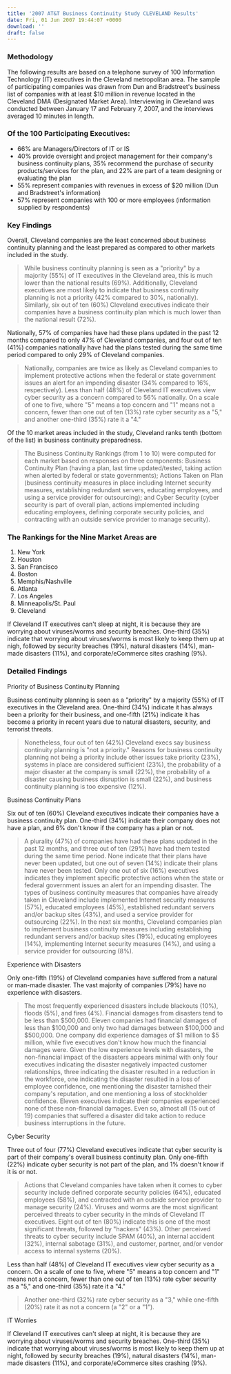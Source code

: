 ```yaml
---
title: '2007 AT&T Business Continuity Study CLEVELAND Results'
date: Fri, 01 Jun 2007 19:44:07 +0000
download: ''
draft: false
---
```


### Methodology

The following results are based on a telephone survey of 100 Information Technology (IT) executives in the Cleveland metropolitan area. The sample of participating companies was drawn from Dun and Bradstreet's business list of companies with at least $10 million in revenue located in the Cleveland DMA (Designated Market Area). Interviewing in Cleveland was conducted between January 17 and February 7, 2007, and the interviews averaged 10 minutes in length.

### Of the 100 Participating Executives:

*   66% are Managers/Directors of IT or IS
*   40% provide oversight and project management for their company's business continuity plans, 35% recommend the purchase of security products/services for the plan, and 22% are part of a team designing or evaluating the plan
*   55% represent companies with revenues in excess of $20 million (Dun and Bradstreet's information)
*   57% represent companies with 100 or more employees (information supplied by respondents)

### Key Findings

Overall, Cleveland companies are the least concerned about business continuity planning and the least prepared as compared to other markets included in the study.

> While business continuity planning is seen as a "priority" by a majority (55%) of IT executives in the Cleveland area, this is much lower than the national results (69%). Additionally, Cleveland executives are most likely to indicate that business continuity planning is not a priority (42% compared to 30%, nationally). Similarly, six out of ten (60%) Cleveland executives indicate their companies have a business continuity plan which is much lower than the national result (72%).

Nationally, 57% of companies have had these plans updated in the past 12 months compared to only 47% of Cleveland companies, and four out of ten (41%) companies nationally have had the plans tested during the same time period compared to only 29% of Cleveland companies.

> Nationally, companies are twice as likely as Cleveland companies to implement protective actions when the federal or state government issues an alert for an impending disaster (34% compared to 16%, respectively). Less than half (48%) of Cleveland IT executives view cyber security as a concern compared to 56% nationally. On a scale of one to five, where "5" means a top concern and "1" means not a concern, fewer than one out of ten (13%) rate cyber security as a "5," and another one-third (35%) rate it a "4."

Of the 10 market areas included in the study, Cleveland ranks tenth (bottom of the list) in business continuity preparedness.

> The Business Continuity Rankings (from 1 to 10) were computed for each market based on responses on three components: Business Continuity Plan (having a plan, last time updated/tested, taking action when alerted by federal or state governments); Actions Taken on Plan (business continuity measures in place including Internet security measures, establishing redundant servers, educating employees, and using a service provider for outsourcing); and Cyber Security (cyber security is part of overall plan, actions implemented including educating employees, defining corporate security policies, and contracting with an outside service provider to manage security).

### The Rankings for the Nine Market Areas are

1.  New York
2.  Houston
3.  San Francisco
4.  Boston
5.  Memphis/Nashville
6.  Atlanta
7.  Los Angeles
8.  Minneapolis/St. Paul
9.  Cleveland

If Cleveland IT executives can't sleep at night, it is because they are worrying about viruses/worms and security breaches. One-third (35%) indicate that worrying about viruses/worms is most likely to keep them up at nigh, followed by security breaches (19%), natural disasters (14%), man-made disasters (11%), and corporate/eCommerce sites crashing (9%).

### Detailed Findings

Priority of Business Continuity Planning

Business continuity planning is seen as a "priority" by a majority (55%) of IT executives in the Cleveland area. One-third (34%) indicate it has always been a priority for their business, and one-fifth (21%) indicate it has become a priority in recent years due to natural disasters, security, and terrorist threats.

> Nonetheless, four out of ten (42%) Cleveland execs say business continuity planning is "not a priority." Reasons for business continuity planning not being a priority include other issues take priority (23%), systems in place are considered sufficient (23%), the probability of a major disaster at the company is small (22%), the probability of a disaster causing business disruption is small (22%), and business continuity planning is too expensive (12%).

Business Continuity Plans

Six out of ten (60%) Cleveland executives indicate their companies have a business continuity plan. One-third (34%) indicate their company does not have a plan, and 6% don't know if the company has a plan or not.

> A plurality (47%) of companies have had these plans updated in the past 12 months, and three out of ten (29%) have had them tested during the same time period. None indicate that their plans have never been updated, but one out of seven (14%) indicate their plans have never been tested. Only one out of six (16%) executives indicates they implement specific protective actions when the state or federal government issues an alert for an impending disaster. The types of business continuity measures that companies have already taken in Cleveland include implemented Internet security measures (57%), educated employees (45%), established redundant servers and/or backup sites (43%), and used a service provider for outsourcing (22%). In the next six months, Cleveland companies plan to implement business continuity measures including establishing redundant servers and/or backup sites (19%), educating employees (14%), implementing Internet security measures (14%), and using a service provider for outsourcing (8%).

Experience with Disasters

Only one-fifth (19%) of Cleveland companies have suffered from a natural or man-made disaster. The vast majority of companies (79%) have no experience with disasters.

> The most frequently experienced disasters include blackouts (10%), floods (5%), and fires (4%). Financial damages from disasters tend to be less than $500,000. Eleven companies had financial damages of less than $100,000 and only two had damages between $100,000 and $500,000. One company did experience damages of $1 million to $5 million, while five executives don't know how much the financial damages were. Given the low experience levels with disasters, the non-financial impact of the disasters appears minimal with only four executives indicating the disaster negatively impacted customer relationships, three indicating the disaster resulted in a reduction in the workforce, one indicating the disaster resulted in a loss of employee confidence, one mentioning the disaster tarnished their company's reputation, and one mentioning a loss of stockholder confidence. Eleven executives indicate their companies experienced none of these non-financial damages. Even so, almost all (15 out of 19) companies that suffered a disaster did take action to reduce business interruptions in the future.

Cyber Security

Three out of four (77%) Cleveland executives indicate that cyber security is part of their company's overall business continuity plan. Only one-fifth (22%) indicate cyber security is not part of the plan, and 1% doesn't know if it is or not.

> Actions that Cleveland companies have taken when it comes to cyber security include defined corporate security policies (64%), educated employees (58%), and contracted with an outside service provider to manage security (24%). Viruses and worms are the most significant perceived threats to cyber security in the minds of Cleveland IT executives. Eight out of ten (80%) indicate this is one of the most significant threats, followed by "hackers" (43%). Other perceived threats to cyber security include SPAM (40%), an internal accident (32%), internal sabotage (31%), and customer, partner, and/or vendor access to internal systems (20%).

Less than half (48%) of Cleveland IT executives view cyber security as a concern. On a scale of one to five, where "5" means a top concern and "1" means not a concern, fewer than one out of ten (13%) rate cyber security as a "5," and one-third (35%) rate it a "4."

> Another one-third (32%) rate cyber security as a "3," while one-fifth (20%) rate it as not a concern (a "2" or a "1").

IT Worries

If Cleveland IT executives can't sleep at night, it is because they are worrying about viruses/worms and security breaches. One-third (35%) indicate that worrying about viruses/worms is most likely to keep them up at night, followed by security breaches (19%), natural disasters (14%), man-made disasters (11%), and corporate/eCommerce sites crashing (9%).